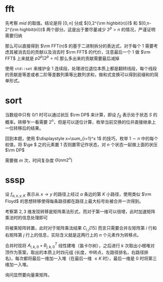 # fft

先考察 $mid$ 的取值。结论是将 $[0,n]$ 分成 $[0,2^{\rm highbit(n)})$ 和 $[0,n-2^{\rm highbit(n)})$ 两个部分。这是出于要尽量减少 $2^{p}>n$ 的情况，严谨证明需要归纳

那么可以直接得到 $\rm FFT(n)$ 的基于二进制拆分的表达式，对于每个 $1$ 需要考虑其被消去后的贡献以及消去时 $\rm FFT$ 的代价，注意最后一个 $1$ 做 $\rm FFT$ 上来就是 $p2^p[2^p=n]$ 那么多出来的贡献需要最后减掉

使用 `std::set` 来维护全 $1$ 连续段，处理进位退位本质上都是翻转线段，每个线段的贡献是等差或者二阶等差数列乘等比数列求和，做和式变换可以得到前缀和的简单形式。

# sort

当数组中只有 $0/1$ 时可以通过状压 $\rm DP$ 来计算，即设 $f_S$ 表示处于状态 $S$ 的概率。转移乍一看需要 $2^n$，但是可以逐位计算，枚举当前交换的位并直接继承上一位转移后的结果。

回到本题，使用 $\displaystyle x=\sum_{i=1}^x 1$ 的技巧，枚举 $1\sim n$ 中的每个权值，将 $\ge $ 之的元素置 $1$ 否则置零记作状态，对 $n$ 个状态一起做上面的状压 $\rm DP$

需要做 $m$ 次，时间复杂度 $\Theta(nm2^n)$

# sssp

设 $f_{a,x,y,K}$ 表示从 $x\to y$ 的路径上经过 $a$ 条边的第 $K$ 小路径，使用类似 $\rm Floyd$ 的思想转移使得每条路径都在路径上最大标号处被合并一次得到。

考察第 $2,3$ 维发现转移是矩阵乘法形式，而对于第一维可以倍增，此时加速矩阵乘法时的信息处理即可

将被乘矩阵转置，此时对于矩阵乘法结果 $C_{i,j}[15]$ 而言只需要合并左矩阵第 $i$ 行和右矩阵第 $j$ 行上的信息，实际含义就是这两行上的 $n$ 个元素作为转移点。

合并时现将 $A_{i,k,0}+B^T_{j,k,0}$ 线性建堆（笛卡尔树），之后进行 $k$ 次取出小根堆对顶作为答案，取出的本质上时四元组 (长度，中转点，左路径排名，右路径排名)，每次都将最后一维加一入堆（在最后一维 $\le K$ 时），最后一维是 $0$ 时将第三维加一入堆。

询问显然要向量乘矩阵。
